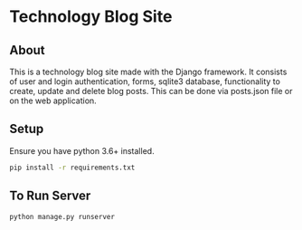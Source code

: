 # Technology Blog Site

## About

This is a technology blog site made with the Django framework. It consists of user and login authentication, forms, sqlite3 database, functionality to create, update and delete blog posts. This can be done via posts.json file or on the web application.

## Setup

Ensure you have python 3.6+ installed.

```bash
pip install -r requirements.txt
```

## To Run Server

```bash
python manage.py runserver
```